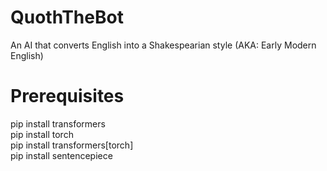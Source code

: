 # QuothTheBot
An AI that converts English into a Shakespearian style (AKA: Early Modern English)


# Prerequisites
pip install transformers    
pip install torch   
pip install transformers[torch]  
pip install sentencepiece  